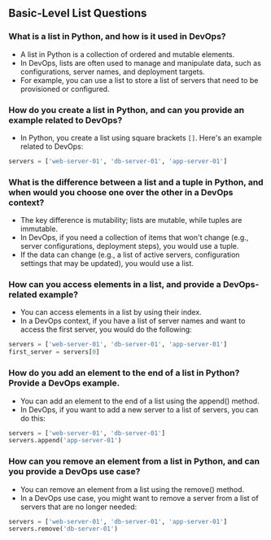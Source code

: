 Basic-Level List Questions
-----------------------------

### What is a list in Python, and how is it used in DevOps?
* A list in Python is a collection of ordered and mutable elements. 
* In DevOps, lists are often used to manage and manipulate data, such as configurations, server names, and deployment targets. 
* For example, you can use a list to store a list of servers that need to be provisioned or configured.


### How do you create a list in Python, and can you provide an example related to DevOps?
* In Python, you create a list using square brackets `[]`. Here's an example related to DevOps:
```py
servers = ['web-server-01', 'db-server-01', 'app-server-01']
```

### What is the difference between a list and a tuple in Python, and when would you choose one over the other in a DevOps context?
* The key difference is mutability; lists are mutable, while tuples are immutable. 
* In DevOps, if you need a collection of items that won't change (e.g., server configurations, deployment steps), you would use a tuple. 
* If the data can change (e.g., a list of active servers, configuration settings that may be updated), you would use a list.

### How can you access elements in a list, and provide a DevOps-related example?
* You can access elements in a list by using their index. 
* In a DevOps context, if you have a list of server names and want to access the first server, you would do the following:
```py
servers = ['web-server-01', 'db-server-01', 'app-server-01']
first_server = servers[0]
```

### How do you add an element to the end of a list in Python? Provide a DevOps example.
* You can add an element to the end of a list using the append() method. 
* In DevOps, if you want to add a new server to a list of servers, you can do this:
```py
servers = ['web-server-01', 'db-server-01']
servers.append('app-server-01')
```

### How can you remove an element from a list in Python, and can you provide a DevOps use case?
* You can remove an element from a list using the remove() method. 
* In a DevOps use case, you might want to remove a server from a list of servers that are no longer needed:
```py
servers = ['web-server-01', 'db-server-01', 'app-server-01']
servers.remove('db-server-01')
```